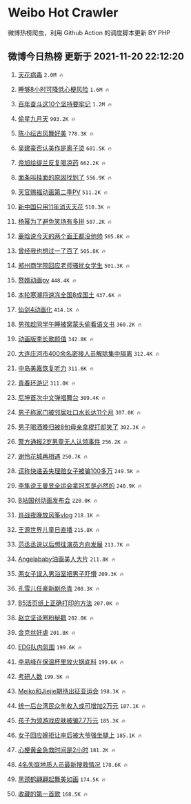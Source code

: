 # Weibo Hot Crawler 



微博热榜爬虫，利用 Github Action 的调度脚本更新 BY PHP 


## 微博今日热榜 更新于 2021-11-20 22:12:20 
1. [天花病毒](https://s.weibo.com/weibo?q=%23%E5%A4%A9%E8%8A%B1%E7%97%85%E6%AF%92%23&Refer=top) `2.0M 🔥` 

1. [睡够8小时可降低心梗风险](https://s.weibo.com/weibo?q=%23%E7%9D%A1%E5%A4%9F8%E5%B0%8F%E6%97%B6%E5%8F%AF%E9%99%8D%E4%BD%8E%E5%BF%83%E6%A2%97%E9%A3%8E%E9%99%A9%23&Refer=top) `1.6M 🔥` 

1. [百年奋斗这10个坚持要牢记](https://s.weibo.com/weibo?q=%23%E7%99%BE%E5%B9%B4%E5%A5%8B%E6%96%97%E8%BF%9910%E4%B8%AA%E5%9D%9A%E6%8C%81%E8%A6%81%E7%89%A2%E8%AE%B0%23&Refer=top) `1.2M 🔥` 

1. [偷星九月天](https://s.weibo.com/weibo?q=%23%E5%81%B7%E6%98%9F%E4%B9%9D%E6%9C%88%E5%A4%A9%23&Refer=top) `903.2K 🔥` 

1. [陈小纭古风舞好美](https://s.weibo.com/weibo?q=%23%E9%99%88%E5%B0%8F%E7%BA%AD%E5%8F%A4%E9%A3%8E%E8%88%9E%E5%A5%BD%E7%BE%8E%23&Refer=top) `778.3K 🔥` 

1. [吴建豪否认美作是离子烫](https://s.weibo.com/weibo?q=%23%E5%90%B4%E5%BB%BA%E8%B1%AA%E5%90%A6%E8%AE%A4%E7%BE%8E%E4%BD%9C%E6%98%AF%E7%A6%BB%E5%AD%90%E7%83%AB%23&Refer=top) `681.5K 🔥` 

1. [帝旭给缇兰反复喝凉药](https://s.weibo.com/weibo?q=%23%E5%B8%9D%E6%97%AD%E7%BB%99%E7%BC%87%E5%85%B0%E5%8F%8D%E5%A4%8D%E5%96%9D%E5%87%89%E8%8D%AF%23&Refer=top) `662.2K 🔥` 

1. [面条叫挂面的原因找到了](https://s.weibo.com/weibo?q=%23%E9%9D%A2%E6%9D%A1%E5%8F%AB%E6%8C%82%E9%9D%A2%E7%9A%84%E5%8E%9F%E5%9B%A0%E6%89%BE%E5%88%B0%E4%BA%86%23&Refer=top) `556.9K 🔥` 

1. [天官赐福动画第二季PV](https://s.weibo.com/weibo?q=%23%E5%A4%A9%E5%AE%98%E8%B5%90%E7%A6%8F%E5%8A%A8%E7%94%BB%E7%AC%AC%E4%BA%8C%E5%AD%A3PV%23&Refer=top) `511.2K 🔥` 

1. [新中国只用11年消灭天花](https://s.weibo.com/weibo?q=%23%E6%96%B0%E4%B8%AD%E5%9B%BD%E5%8F%AA%E7%94%A811%E5%B9%B4%E6%B6%88%E7%81%AD%E5%A4%A9%E8%8A%B1%23&Refer=top) `510.3K 🔥` 

1. [杨幂为了避免笑场有多拼](https://s.weibo.com/weibo?q=%23%E6%9D%A8%E5%B9%82%E4%B8%BA%E4%BA%86%E9%81%BF%E5%85%8D%E7%AC%91%E5%9C%BA%E6%9C%89%E5%A4%9A%E6%8B%BC%23&Refer=top) `507.2K 🔥` 

1. [鹿晗说今天的两个面王都没他帅](https://s.weibo.com/weibo?q=%23%E9%B9%BF%E6%99%97%E8%AF%B4%E4%BB%8A%E5%A4%A9%E7%9A%84%E4%B8%A4%E4%B8%AA%E9%9D%A2%E7%8E%8B%E9%83%BD%E6%B2%A1%E4%BB%96%E5%B8%85%23&Refer=top) `505.8K 🔥` 

1. [曾经我也想过一了百了](https://s.weibo.com/weibo?q=%E6%9B%BE%E7%BB%8F%E6%88%91%E4%B9%9F%E6%83%B3%E8%BF%87%E4%B8%80%E4%BA%86%E7%99%BE%E4%BA%86&Refer=top) `505.8K 🔥` 

1. [郑州商学院回应老师骚扰女学生](https://s.weibo.com/weibo?q=%23%E9%83%91%E5%B7%9E%E5%95%86%E5%AD%A6%E9%99%A2%E5%9B%9E%E5%BA%94%E8%80%81%E5%B8%88%E9%AA%9A%E6%89%B0%E5%A5%B3%E5%AD%A6%E7%94%9F%23&Refer=top) `501.3K 🔥` 

1. [赘婿动画pv](https://s.weibo.com/weibo?q=%23%E8%B5%98%E5%A9%BF%E5%8A%A8%E7%94%BBpv%23&Refer=top) `448.4K 🔥` 

1. [本轮寒潮将速冻全国8成国土](https://s.weibo.com/weibo?q=%23%E6%9C%AC%E8%BD%AE%E5%AF%92%E6%BD%AE%E5%B0%86%E9%80%9F%E5%86%BB%E5%85%A8%E5%9B%BD8%E6%88%90%E5%9B%BD%E5%9C%9F%23&Refer=top) `437.6K 🔥` 

1. [仙剑4动画化](https://s.weibo.com/weibo?q=%23%E4%BB%99%E5%89%914%E5%8A%A8%E7%94%BB%E5%8C%96%23&Refer=top) `414.1K 🔥` 

1. [男孩趁同学午睡被窝蒙头偷看语文书](https://s.weibo.com/weibo?q=%23%E7%94%B7%E5%AD%A9%E8%B6%81%E5%90%8C%E5%AD%A6%E5%8D%88%E7%9D%A1%E8%A2%AB%E7%AA%9D%E8%92%99%E5%A4%B4%E5%81%B7%E7%9C%8B%E8%AF%AD%E6%96%87%E4%B9%A6%23&Refer=top) `360.2K 🔥` 

1. [动画版李长歌颜值](https://s.weibo.com/weibo?q=%23%E5%8A%A8%E7%94%BB%E7%89%88%E6%9D%8E%E9%95%BF%E6%AD%8C%E9%A2%9C%E5%80%BC%23&Refer=top) `342.8K 🔥` 

1. [大连庄河市400余名密接人员解除集中隔离](https://s.weibo.com/weibo?q=%23%E5%A4%A7%E8%BF%9E%E5%BA%84%E6%B2%B3%E5%B8%82400%E4%BD%99%E5%90%8D%E5%AF%86%E6%8E%A5%E4%BA%BA%E5%91%98%E8%A7%A3%E9%99%A4%E9%9B%86%E4%B8%AD%E9%9A%94%E7%A6%BB%23&Refer=top) `312.4K 🔥` 

1. [中岛美嘉恢复听力](https://s.weibo.com/weibo?q=%23%E4%B8%AD%E5%B2%9B%E7%BE%8E%E5%98%89%E6%81%A2%E5%A4%8D%E5%90%AC%E5%8A%9B%23&Refer=top) `311.6K 🔥` 

1. [青春环游记](https://s.weibo.com/weibo?q=%E9%9D%92%E6%98%A5%E7%8E%AF%E6%B8%B8%E8%AE%B0&Refer=top) `311.0K 🔥` 

1. [尼坤首次中文弹唱舞台](https://s.weibo.com/weibo?q=%23%E5%B0%BC%E5%9D%A4%E9%A6%96%E6%AC%A1%E4%B8%AD%E6%96%87%E5%BC%B9%E5%94%B1%E8%88%9E%E5%8F%B0%23&Refer=top) `309.4K 🔥` 

1. [男子称家门被邻居吐口水长达11个月](https://s.weibo.com/weibo?q=%23%E7%94%B7%E5%AD%90%E7%A7%B0%E5%AE%B6%E9%97%A8%E8%A2%AB%E9%82%BB%E5%B1%85%E5%90%90%E5%8F%A3%E6%B0%B4%E9%95%BF%E8%BE%BE11%E4%B8%AA%E6%9C%88%23&Refer=top) `307.0K 🔥` 

1. [男子喝酒晚归被8旬母亲拿棍打却笑了](https://s.weibo.com/weibo?q=%23%E7%94%B7%E5%AD%90%E5%96%9D%E9%85%92%E6%99%9A%E5%BD%92%E8%A2%AB8%E6%97%AC%E6%AF%8D%E4%BA%B2%E6%8B%BF%E6%A3%8D%E6%89%93%E5%8D%B4%E7%AC%91%E4%BA%86%23&Refer=top) `302.3K 🔥` 

1. [警方通报2岁男童无人认领事件](https://s.weibo.com/weibo?q=%23%E8%AD%A6%E6%96%B9%E9%80%9A%E6%8A%A52%E5%B2%81%E7%94%B7%E7%AB%A5%E6%97%A0%E4%BA%BA%E8%AE%A4%E9%A2%86%E4%BA%8B%E4%BB%B6%23&Refer=top) `256.2K 🔥` 

1. [谢怜花城再相遇](https://s.weibo.com/weibo?q=%23%E8%B0%A2%E6%80%9C%E8%8A%B1%E5%9F%8E%E5%86%8D%E7%9B%B8%E9%81%87%23&Refer=top) `250.7K 🔥` 

1. [谎称快递丢失理赔女子被骗100多万](https://s.weibo.com/weibo?q=%23%E8%B0%8E%E7%A7%B0%E5%BF%AB%E9%80%92%E4%B8%A2%E5%A4%B1%E7%90%86%E8%B5%94%E5%A5%B3%E5%AD%90%E8%A2%AB%E9%AA%97100%E5%A4%9A%E4%B8%87%23&Refer=top) `249.5K 🔥` 

1. [李隼说王曼昱全运会拿冠军是必然的](https://s.weibo.com/weibo?q=%23%E6%9D%8E%E9%9A%BC%E8%AF%B4%E7%8E%8B%E6%9B%BC%E6%98%B1%E5%85%A8%E8%BF%90%E4%BC%9A%E6%8B%BF%E5%86%A0%E5%86%9B%E6%98%AF%E5%BF%85%E7%84%B6%E7%9A%84%23&Refer=top) `240.9K 🔥` 

1. [B站国创动画发布会](https://s.weibo.com/weibo?q=%23B%E7%AB%99%E5%9B%BD%E5%88%9B%E5%8A%A8%E7%94%BB%E5%8F%91%E5%B8%83%E4%BC%9A%23&Refer=top) `220.0K 🔥` 

1. [肖战夜晚放风筝vlog](https://s.weibo.com/weibo?q=%23%E8%82%96%E6%88%98%E5%A4%9C%E6%99%9A%E6%94%BE%E9%A3%8E%E7%AD%9Dvlog%23&Refer=top) `218.1K 🔥` 

1. [王源世界儿童日直播](https://s.weibo.com/weibo?q=%E7%8E%8B%E6%BA%90%E4%B8%96%E7%95%8C%E5%84%BF%E7%AB%A5%E6%97%A5%E7%9B%B4%E6%92%AD&Refer=top) `215.8K 🔥` 

1. [范丞丞说以后想往演员方向发展](https://s.weibo.com/weibo?q=%23%E8%8C%83%E4%B8%9E%E4%B8%9E%E8%AF%B4%E4%BB%A5%E5%90%8E%E6%83%B3%E5%BE%80%E6%BC%94%E5%91%98%E6%96%B9%E5%90%91%E5%8F%91%E5%B1%95%23&Refer=top) `213.7K 🔥` 

1. [Angelababy油画美人大片](https://s.weibo.com/weibo?q=%23Angelababy%E6%B2%B9%E7%94%BB%E7%BE%8E%E4%BA%BA%E5%A4%A7%E7%89%87%23&Refer=top) `211.8K 🔥` 

1. [两女子误入男浴室把男子吓懵](https://s.weibo.com/weibo?q=%23%E4%B8%A4%E5%A5%B3%E5%AD%90%E8%AF%AF%E5%85%A5%E7%94%B7%E6%B5%B4%E5%AE%A4%E6%8A%8A%E7%94%B7%E5%AD%90%E5%90%93%E6%87%B5%23&Refer=top) `209.3K 🔥` 

1. [孔雪儿任豪新剧杀青](https://s.weibo.com/weibo?q=%23%E5%AD%94%E9%9B%AA%E5%84%BF%E4%BB%BB%E8%B1%AA%E6%96%B0%E5%89%A7%E6%9D%80%E9%9D%92%23&Refer=top) `208.3K 🔥` 

1. [B5活页纸上正确打印的方法](https://s.weibo.com/weibo?q=%23B5%E6%B4%BB%E9%A1%B5%E7%BA%B8%E4%B8%8A%E6%AD%A3%E7%A1%AE%E6%89%93%E5%8D%B0%E7%9A%84%E6%96%B9%E6%B3%95%23&Refer=top) `207.0K 🔥` 

1. [赵立坚谈圈粉秘籍](https://s.weibo.com/weibo?q=%23%E8%B5%B5%E7%AB%8B%E5%9D%9A%E8%B0%88%E5%9C%88%E7%B2%89%E7%A7%98%E7%B1%8D%23&Refer=top) `202.0K 🔥` 

1. [金克丝好虐](https://s.weibo.com/weibo?q=%23%E9%87%91%E5%85%8B%E4%B8%9D%E5%A5%BD%E8%99%90%23&Refer=top) `201.8K 🔥` 

1. [EDG队内氛围](https://s.weibo.com/weibo?q=%23EDG%E9%98%9F%E5%86%85%E6%B0%9B%E5%9B%B4%23&Refer=top) `199.6K 🔥` 

1. [李易峰在保温杯里放火锅底料](https://s.weibo.com/weibo?q=%23%E6%9D%8E%E6%98%93%E5%B3%B0%E5%9C%A8%E4%BF%9D%E6%B8%A9%E6%9D%AF%E9%87%8C%E6%94%BE%E7%81%AB%E9%94%85%E5%BA%95%E6%96%99%23&Refer=top) `199.6K 🔥` 

1. [考研人数](https://s.weibo.com/weibo?q=%23%E8%80%83%E7%A0%94%E4%BA%BA%E6%95%B0%23&Refer=top) `199.5K 🔥` 

1. [Meiko和Jiejie期待出征亚运会](https://s.weibo.com/weibo?q=%23Meiko%E5%92%8CJiejie%E6%9C%9F%E5%BE%85%E5%87%BA%E5%BE%81%E4%BA%9A%E8%BF%90%E4%BC%9A%23&Refer=top) `198.3K 🔥` 

1. [统一后台湾民众年收入或可增加2万元](https://s.weibo.com/weibo?q=%23%E7%BB%9F%E4%B8%80%E5%90%8E%E5%8F%B0%E6%B9%BE%E6%B0%91%E4%BC%97%E5%B9%B4%E6%94%B6%E5%85%A5%E6%88%96%E5%8F%AF%E5%A2%9E%E5%8A%A02%E4%B8%87%E5%85%83%23&Refer=top) `187.1K 🔥` 

1. [孩子为领游戏皮肤被骗7.7万元](https://s.weibo.com/weibo?q=%23%E5%AD%A9%E5%AD%90%E4%B8%BA%E9%A2%86%E6%B8%B8%E6%88%8F%E7%9A%AE%E8%82%A4%E8%A2%AB%E9%AA%977.7%E4%B8%87%E5%85%83%23&Refer=top) `185.3K 🔥` 

1. [女子回应婉拒让座后被大爷强坐腿上](https://s.weibo.com/weibo?q=%23%E5%A5%B3%E5%AD%90%E5%9B%9E%E5%BA%94%E5%A9%89%E6%8B%92%E8%AE%A9%E5%BA%A7%E5%90%8E%E8%A2%AB%E5%A4%A7%E7%88%B7%E5%BC%BA%E5%9D%90%E8%85%BF%E4%B8%8A%23&Refer=top) `185.1K 🔥` 

1. [心梗黄金急救时间是2小时](https://s.weibo.com/weibo?q=%23%E5%BF%83%E6%A2%97%E9%BB%84%E9%87%91%E6%80%A5%E6%95%91%E6%97%B6%E9%97%B4%E6%98%AF2%E5%B0%8F%E6%97%B6%23&Refer=top) `181.2K 🔥` 

1. [4名失联地质人员最新搜救情况](https://s.weibo.com/weibo?q=%234%E5%90%8D%E5%A4%B1%E8%81%94%E5%9C%B0%E8%B4%A8%E4%BA%BA%E5%91%98%E6%9C%80%E6%96%B0%E6%90%9C%E6%95%91%E6%83%85%E5%86%B5%23&Refer=top) `178.6K 🔥` 

1. [黑颈鹤翩翩起舞美如画](https://s.weibo.com/weibo?q=%23%E9%BB%91%E9%A2%88%E9%B9%A4%E7%BF%A9%E7%BF%A9%E8%B5%B7%E8%88%9E%E7%BE%8E%E5%A6%82%E7%94%BB%23&Refer=top) `174.5K 🔥` 

1. [收藏的第一首歌](https://s.weibo.com/weibo?q=%23%E6%94%B6%E8%97%8F%E7%9A%84%E7%AC%AC%E4%B8%80%E9%A6%96%E6%AD%8C%23&Refer=top) `168.5K 🔥` 

